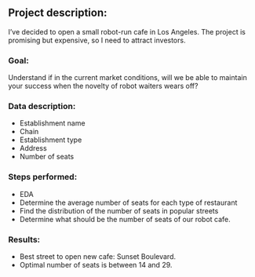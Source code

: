 ## Project description:
I’ve decided to open a small robot-run cafe in Los Angeles. 
The project is promising but expensive, so I need to attract investors.

### Goal:
Understand if in the current market conditions, will we be able to maintain your success when the novelty of robot waiters wears off?

### Data description:
- Establishment name
- Chain
- Establishment type
- Address
- Number of seats

### Steps performed:
- EDA
- Determine the average number of seats for each type of restaurant
- Find the distribution of the number of seats in popular streets
- Determine what should be the number of seats of our robot cafe.

### Results:
- Best street to open new cafe: Sunset Boulevard.
- Optimal number of seats is between 14 and 29.

